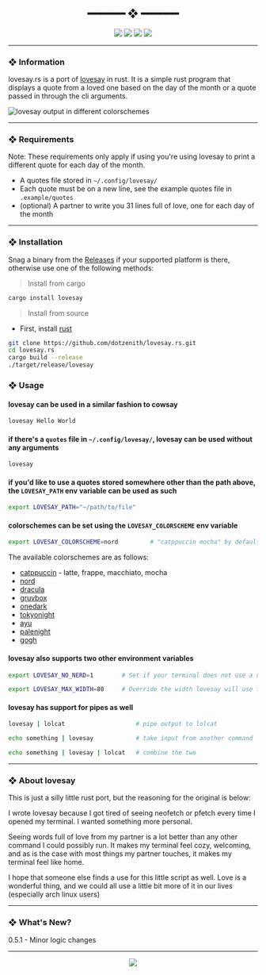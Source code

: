 <h2 align="center"> ━━━━━━  ❖  ━━━━━━ </h2>

<!-- BADGES -->
<div align="center">
   <p></p>
   
   <img src="https://img.shields.io/github/stars/dotzenith/lovesay.rs?color=F8BD96&labelColor=302D41&style=for-the-badge">   

   <img src="https://img.shields.io/github/forks/dotzenith/lovesay.rs?color=DDB6F2&labelColor=302D41&style=for-the-badge">   

   <img src="https://img.shields.io/github/repo-size/dotzenith/lovesay.rs?color=ABE9B3&labelColor=302D41&style=for-the-badge">
   
   <img src="https://img.shields.io/github/commit-activity/y/dotzenith/lovesay.rs?color=96CDFB&labelColor=302D41&style=for-the-badge&label=COMMITS"/>
   <br>
</div>

<p/>

---

### ❖ Information 

  lovesay.rs is a port of [lovesay](https://github.com/dotzenith/lovesay) in rust. It is a simple rust program that displays a quote from a loved one based on the day of the month or a quote passed in through the cli arguments. 

  <img src="https://github.com/dotzenith/dotzenith/blob/main/assets/lovesayrs/lovesay.gif" alt="lovesay output in different colorschemes">

---

### ❖ Requirements

Note: These requirements only apply if using you're using lovesay to print a different quote for each day of the month.  

- A quotes file stored in `~/.config/lovesay/`
- Each quote must be on a new line, see the example quotes file in `.example/quotes`
- (optional) A partner to write you 31 lines full of love, one for each day of the month

---

### ❖ Installation

Snag a binary from the [Releases](https://github.com/dotzenith/lovesay.rs/releases) if your supported platform is there, otherwise use one of the following methods:

> Install from cargo
```sh
cargo install lovesay
```

> Install from source
- First, install [rust](https://rustup.rs/)
```sh
git clone https://github.com/dotzenith/lovesay.rs.git
cd lovesay.rs
cargo build --release
./target/release/lovesay
```

### ❖ Usage 

#### lovesay can be used in a similar fashion to cowsay

```sh
lovesay Hello World
```

#### if there's a `quotes` file in `~/.config/lovesay/`, lovesay can be used without any arguments

```sh
lovesay
```

#### if you'd like to use a quotes stored somewhere other than the path above, the `LOVESAY_PATH` env variable can be used as such

```sh
export LOVESAY_PATH="~/path/to/file"
```

#### colorschemes can be set using the `LOVESAY_COLORSCHEME` env variable

```sh
export LOVESAY_COLORSCHEME=nord         # "catppuccin mocha" by default
```

The available colorschemes are as follows: 
- [catppuccin](https://github.com/catppuccin) - latte, frappe, macchiato, mocha
- [nord](https://github.com/arcticicestudio/nord)
- [dracula](https://github.com/dracula/dracula-theme)
- [gruvbox](https://github.com/morhetz/gruvbox)
- [onedark](https://github.com/joshdick/onedark.vim)
- [tokyonight](https://github.com/folke/tokyonight.nvim)
- [ayu](https://github.com/ayu-theme)
- [palenight](https://github.com/drewtempelmeyer/palenight.vim)
- [gogh](https://github.com/Mayccoll/Gogh)

#### lovesay also supports two other environment variables

```sh
export LOVESAY_NO_NERD=1        # Set if your terminal does not use a nerd font (can be set to anything, lovesay just checks for existence)

export LOVESAY_MAX_WIDTH=80     # Override the width lovesay will use to wrap a quote
```

#### lovesay has support for pipes as well

```sh
lovesay | lolcat                    # pipe output to lolcat

echo something | lovesay            # take input from another command

echo something | lovesay | lolcat   # combine the two
```

---

### ❖ About lovesay

This is just a silly little rust port, but the reasoning for the original is below:

I wrote lovesay because I got tired of seeing neofetch or pfetch every time I opened my terminal. I wanted something more personal. 

Seeing words full of love from my partner is a lot better than any other command I could possibly run. It makes my terminal feel cozy, welcoming, and as is the case with most things my partner touches, it makes my terminal feel like home. 

I hope that someone else finds a use for this little script as well. Love is a wonderful thing, and we could all use a little bit more of it in our lives (especially arch linux users)

---

### ❖ What's New? 
0.5.1 - Minor logic changes

---

<div align="center">

   <img src="https://img.shields.io/static/v1.svg?label=License&message=MIT&color=F5E0DC&labelColor=302D41&style=for-the-badge">

</div>

